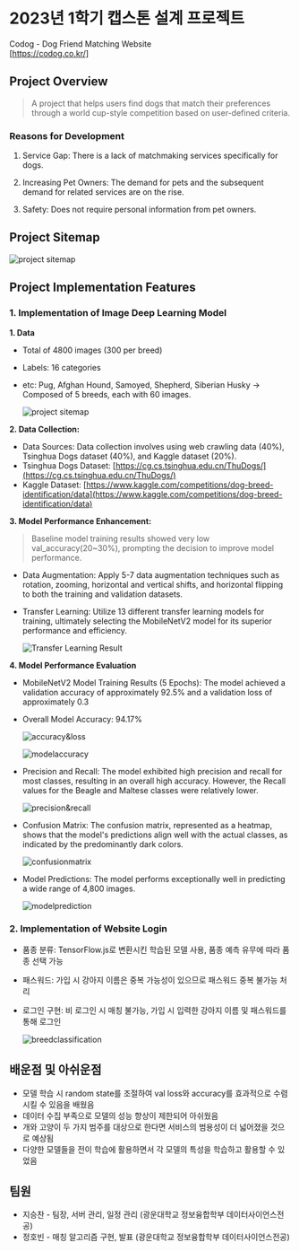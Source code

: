 # 2023년 1학기 캡스톤 설계 프로젝트
Codog - Dog Friend Matching Website \
[https://codog.co.kr/]

## Project Overview

> A project that helps users find dogs that match their preferences through a world cup-style competition based on user-defined criteria.

### Reasons for Development
1. Service Gap: There is a lack of matchmaking services specifically for dogs.

2. Increasing Pet Owners: The demand for pets and the subsequent demand for related services are on the rise.

3. Safety: Does not require personal information from pet owners.

## Project Sitemap
![project sitemap](/image/sitemap.png)

## Project Implementation Features

### 1. Implementation of Image Deep Learning Model

**1. Data**
- Total of 4800 images (300 per breed)
- Labels: 16 categories
- etc: Pug, Afghan Hound, Samoyed, Shepherd, Siberian Husky → Composed of 5 breeds, each with 60 images.

    ![project sitemap](/image/label.png)

**2. Data Collection:**

- Data Sources: Data collection involves using web crawling data (40%), Tsinghua Dogs dataset (40%), and Kaggle dataset (20%).
- Tsinghua Dogs Dataset: [https://cg.cs.tsinghua.edu.cn/ThuDogs/](https://cg.cs.tsinghua.edu.cn/ThuDogs/)
- Kaggle Dataset: [https://www.kaggle.com/competitions/dog-breed-identification/data](https://www.kaggle.com/competitions/dog-breed-identification/data)

**3. Model Performance Enhancement:**

   >Baseline model training results showed very low val_accuracy(20~30%), prompting the decision to improve model performance.

- Data Augmentation: Apply 5-7 data augmentation techniques such as rotation, zooming, horizontal and vertical shifts, and horizontal flipping to both the training and validation datasets.
- Transfer Learning: Utilize 13 different transfer learning models for training, ultimately selecting the MobileNetV2 model for its superior performance and efficiency.

    ![Transfer Learning Result](/image/transferlearning.png)

**4. Model Performance Evaluation**
- MobileNetV2 Model Training Results (5 Epochs): The model achieved a validation accuracy of approximately 92.5% and a validation loss of approximately 0.3

- Overall Model Accuracy: 94.17%

    ![accuracy&loss](/image/accuracy&loss.png)

    ![modelaccuracy](/image/modelaccuracy.png)

- Precision and Recall: The model exhibited high precision and recall for most classes, resulting in an overall high accuracy. However, the Recall values for the Beagle and Maltese classes were relatively lower.

    ![precision&recall](/image/precision&recall.png)

- Confusion Matrix: The confusion matrix, represented as a heatmap, shows that the model's predictions align well with the actual classes, as indicated by the predominantly dark colors.

    ![confusionmatrix](/image/confusionmatrix.png)

- Model Predictions: The model performs exceptionally well in predicting a wide range of 4,800 images.

    ![modelprediction](/image/modelprediction.png)
    
### 2. Implementation of Website Login

- 품종 분류: TensorFlow.js로 변환시킨 학습된 모델 사용, 품종 예측 유무에 따라 품종 선택 가능
- 패스워드: 가입 시 강아지 이름은 중복 가능성이 있으므로 패스워드 중복 불가능 처리
- 로그인 구현: 비 로그인 시 매칭 불가능, 가입 시 입력한 강아지 이름 및 패스워드를 통해 로그인

    ![breedclassification](/image/breedclassification.png)

## 배운점 및 아쉬운점

- 모델 학습 시 random state를 조절하여 val loss와 accuracy를 효과적으로 수렴시킬 수 있음을 배웠음
- 데이터 수집 부족으로 모델의 성능 향상이 제한되어 아쉬웠음
- 개와 고양이 두 가지 범주를 대상으로 한다면 서비스의 범용성이 더 넓어졌을 것으로 예상됨
- 다양한 모델들을 전이 학습에 활용하면서 각 모델의 특성을 학습하고 활용할 수 있었음

## 팀원

- 지승찬 - 팀장, 서버 관리, 일정 관리 (광운대학교 정보융합학부 데이터사이언스전공)
- 정호빈 - 매칭 알고리즘 구현, 발표 (광운대학교 정보융합학부 데이터사이언스전공)